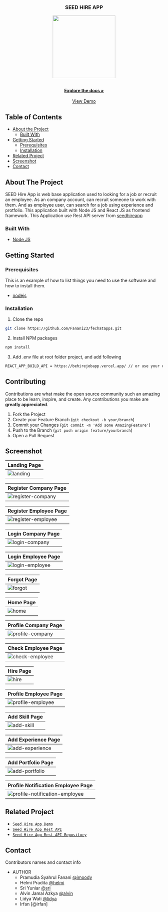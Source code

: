 <br />
<p align="center">

  <h3 align="center">SEED HIRE APP</h3>
  <p align="center">
    <image align="center" width="200" src='./public/demo/logo.png' />
  </p>

  <p align="center">
    <br />
    <a href="https://github.com/Fanani23/fehirejobapp.git"><strong>Explore the docs »</strong></a>
    <br />
    <br />
    <a href="https://fehirejobapp.vercel.app/">View Demo</a>
  </p>
</p>

<!-- TABLE OF CONTENTS -->

## Table of Contents

- [About the Project](#about-the-project)
  - [Built With](#built-with)
- [Getting Started](#getting-started)
  - [Prerequisites](#prerequisites)
  - [Installation](#installation)
- [Related Project](#related-project)
- [Screenshot](#screenshot)
- [Contact](#contact)

<!-- ABOUT THE PROJECT -->

## About The Project

SEED Hire App is web base application used to looking for a job or recruit an employee. As an company account, can recruit someone to work with them. And as employee user, can search for a job using experience and protfolio. This application built with Node JS and React JS as frontend framework.
This Application use Rest API server from [seedhireapp](https://behirejobapp.vercel.app/)

### Built With

- [Node JS](https://nodejs.org/en/docs/)

<!-- GETTING STARTED -->

## Getting Started

### Prerequisites

This is an example of how to list things you need to use the software and how to install them.

- [nodejs](https://nodejs.org/en/download/)

### Installation

1. Clone the repo

```sh
git clone https://github.com/Fanani23/fechatapps.git
```

2. Install NPM packages

```sh
npm install
```

3. Add .env file at root folder project, and add following

```sh
REACT_APP_BUILD_API = https://behirejobapp.vercel.app/ // or use your own

```

<!-- CONTRIBUTING -->

## Contributing

Contributions are what make the open source community such an amazing place to be learn, inspire, and create. Any contributions you make are **greatly appreciated**.

1. Fork the Project
2. Create your Feature Branch (`git checkout -b your/branch`)
3. Commit your Changes (`git commit -m 'Add some AmazingFeature'`)
4. Push to the Branch (`git push origin feature/yourbranch`)
5. Open a Pull Request

<!-- SCREENSHOT -->

## Screenshot

| Landing Page                                                 |
| ------------------------------------------------------------ |
| ![landing](/public/demo/landing.png?raw=true "Landing Page") |

| Register Company Page                                                                   |
| --------------------------------------------------------------------------------------- |
| ![register-company](/public/demo/register-company.png?raw=true "Register Company Page") |

| Register Employee Page                                                                     |
| ------------------------------------------------------------------------------------------ |
| ![register-employee](/public/demo/register-employee.png?raw=true "Register Employee Page") |

| Login Company Page                                                             |
| ------------------------------------------------------------------------------ |
| ![login-company](/public/demo/login-company.png?raw=true "Login Company Page") |

| Login Employee Page                                                               |
| --------------------------------------------------------------------------------- |
| ![login-employee](/public/demo/login-employee.png?raw=true "Login Employee Page") |

| Forgot Page                                               |
| --------------------------------------------------------- |
| ![forgot](/public/demo/forgot.png?raw=true "Forgot Page") |

| Home Page                                           |
| --------------------------------------------------- |
| ![home](/public/demo/home.png?raw=true "Home Page") |

| Profile Company Page                                                                |
| ----------------------------------------------------------------------------------- |
| ![profile-company](/public/demo/profil-company.jpg?raw=true "Profile Company Page") |

| Check Employee Page                                                               |
| --------------------------------------------------------------------------------- |
| ![check-employee](/public/demo/check-employee.png?raw=true "Check Employee Page") |

| Hire Page                                           |
| --------------------------------------------------- |
| ![hire](/public/demo/hire.png?raw=true "Hire Page") |

| Profile Employee Page                                                                  |
| -------------------------------------------------------------------------------------- |
| ![profile-employee](/public/demo/profil-employee.jpg?raw=true "Profile Employee Page") |

| Add Skill Page                                                     |
| ------------------------------------------------------------------ |
| ![add-skill](/public/demo/add-skill.png?raw=true "Add Skill Page") |

| Add Experience Page                                                               |
| --------------------------------------------------------------------------------- |
| ![add-experience](/public/demo/add-experience.png?raw=true "Add Experience Page") |

| Add Portfolio Page                                                             |
| ------------------------------------------------------------------------------ |
| ![add-portfolio](/public/demo/add-protfolio.png?raw=true "Add Portfolio Page") |

| Profile Notification Employee Page                                                                                    |
| --------------------------------------------------------------------------------------------------------------------- |
| ![profile-notification-employee](/public/demo/profile-notification.png?raw=true "Profile Notification Employee Page") |

<!-- RELATED PROJECT -->

## Related Project

- [`Seed Hire App Demo`](https://fehirejobapp.vercel.app/)
- [`Seed Hire App Rest API`](https://behirejobapp.vercel.app/)
- [`Seed Hire App Rest API Repository`](https://github.com/Fanani23/fehirejobapp.git)

<!-- CONTACT -->

## Contact

Contributors names and contact info

- AUTHOR
  - Pramudia Syahrul Fanani [@imoody](https://github.com/Fanani23/)
  - Helmi Pradita [@helmi](https://github.com/helmipradita)
  - Sri Yuniar [@sri](https://github.com/sriyuniar541)
  - Alvin Jamal Azkya [@alvin](https://github.com/alvinjamal)
  - Lidya Wati [@lidya](https://github.com/Lidiya135)
  - Irfan [@irfan]

